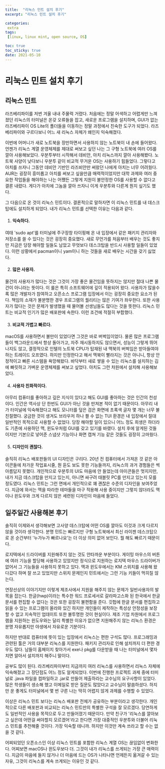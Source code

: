 ```yaml
---
title:  "리눅스 민트 설치 후기"
excerpt: "리눅스 민트 설치 후기"

categories:
 extra
tags:
 [linux, linux mint, open source, OS]

toc: true
toc_sticky: true
date: 2021-05-10
---
```


# 리눅스 민트 설치 후기

## 리눅스 민트

라즈베리파이를 저번 겨울 내내 주물럭 거렸다. 처음에는 정말 어색하고 어렵게만 느껴졌던 리눅스의 터미널은 온갖 오류들을 잡고, 새로운 프로그램을 설치하며, GUI가 없는 라즈베리파이 OS Lite의 폴더들을 이동하는 정말 과정에서 친숙한 도구가 되었다. 라즈베리파이와 구르다보니 어느 새 리눅스 자체가 왜인지 익숙해졌다. 

이번에 어머니가 새로 노트북을 장만하면서 사용하지 않는 노트북이 내 손에 들어왔다. 언젠가 리눅스 계열 운영체제를 제대로 써보고 싶던 나는 그 구형 노트북에 여러 OS를 깔아 사용해보았다. 우분투부터 시작해서 데비안, 아치 리눅스까지 깔아 사용해봤다. 노트북 사양이 낮다보니 우분투 같이 비교적 무거운 OS는 사용하기 힘들었다. 그렇다고 아치를 쓰자니 그동안 데비안 기반인 라즈비안만 써왔던 나에게 아치는 너무 어려웠다. AUR는 굉장히 흥미롭고 아치를 써보고 싶을만큼 매력적이었지만 대학 과제와 여러 중요한 작업들을 해야하는 나는 어쨌든 그렇게 지원이 불안정한 OS를 사용할 수 없다고 결론 내렸다. 게다가 아치에 그놈을 깔아 쓰자니 이게 우분투와 다른게 뭔지 싶기도 했다. 

그 다음으로 온 것이 리눅스 민트이다. 결론적으로 말하자면 이 리눅스 민트를 내 데스크탑에도 설치하게 되었다. 내가 리눅스 민트를 선택한 이유는 다음과 같다. 
1. #### 익숙하다. 
여태 'sudo apt'를 터미널에 주구장창 타이핑해 온 내 입장에서 같은 패키지 관리자와 저장소를 쓸 수 있다는 것은 굉장히 중요했다. 새로 무언가를 처음부터 배우는 것도 좋지만 지금은 당장 해야할 일들도 남았고 무엇보다 데스크탑을 반드시 사용할 일들이 있었다. 이런 상황에서 pacman이니 yam이니 하는 것들을 새로 배우는 시간을 갖기 싫었다. 

2. #### 많은 사용자. 
물건의 사용자가 많다는 것은 그것이 가장 좋은 물건임을 뜻하지는 않지만 절대 나쁜 물건이 아니라는 뜻이다. 이 룰은 특히 소프트웨어에 깊이 적용되어 왔다. 사용자가 많을수록 많은 개발자가 참여하고 오픈소스 프로그램 입장에서 이는 굉장히 중요한 요소가 된다. 책임의 소재가 불분명한 경우 프로그램의 퀄리티는 많은 기여가 좌우한다. 또한 사용자가 많다는 것은 문제가 발생했을 때 물어볼 선생님들도 많다는 것을 뜻한다. 리눅스 민트는 비교적 인기가 많은 배포판에 속한다. 이런 조건에 적절히 부합했다. 

3. #### 비교적 가볍고 빠르다. 
macOS를 사용하면서 불만이 있었다면 그것은 바로 버벅임이었다. 물론 많은 프로그램들이 백그라운드에서 항상 돌아가고, 자주 재시동하지도 않으면서, 성능이 그렇게 뛰어나지도 않고, 결정적으로 인텔의 노트북 CPU가 탑재된 내 맥북의 버벅임은 받아들여야하는 트레이드 오프였다. 하지만 인정한다고 해서 맥북이 빨라지는 것은 아니니, 항상 안정적이고 빠른 시스템을 욕망해왔다. 바닥부터 새로 쌓을 수 있는 리눅스를 설치하는 김에 빠릿하고 가벼운 운영체제를 써보고 싶었다. 아치도 그런 차원에서 설치해 사용해보았다. 

4. #### 사용자 친화적이다. 
아무리 컴퓨터를 좋아하고 깊은 지식이 있다고 해도 GUI를 좋아하는 것은 인간의 천성이다. 인간은 역사상 단 한번도 GUI가 아닌 것을 만져본 적이 없기 때문이다. 아무리 내가 터미널에 익숙해졌다고 해도 모니터를 덮은 검은 화면에 초록색 글자 몇 개는 너무 불친절했다. 궁금한 것이 생겨도 브라우저 하나 켤 수 없는 TUI 환경은 내 입장에서 절대 일반적인 목적으로 사용할 수 없었다. 당장 해야할 일이 있으니 어느 정도 희생은 하더라도 기존에 사용하던 맥, 윈도우처럼 GUI를 갖고 있기를 바랬다. 설치 후에 알게된 것들이지만 기본으로 넣어준 스냅샷 기능이나 화면 캡쳐 기능 같은 것들도 굉장히 고마웠다. 

5. #### 디자인이 괜찮다. 
솔직히 리눅스 배포판들의 UI 디자인은 구리다. 20년 전 컴퓨터에서 가져온 것 같은 아이콘들에 차가운 작업표시줄, 뭔 듣도 보도 못한 기능들까지, 리눅스의 과거 경험들은 썩 아름답지 못했다. 개인적으로 우분투의 UI도 마음에 안 들었는데 아이콘들은 멋지지만, 내가 지금 데스크탑을 만지고 있는지, 아니면 싸구려 태블릿 PC를 만지고 있는지 모를 정도였다. 리눅스 민트는 그런 면에서 개인적으로 꽤 괜찮은 수준의 디자인을 보여주었다. 지금에 와서는 맥을 따라한 테마들을 마구 적용해 사용 중이지만 그렇지 않더라도 맥이나 윈도우와 크게 다르지 않은 세련된 디자인이 마음에 들었다. 



## 일주일간 사용해본 후기

솔직히 이제와서 생각해보면 고사양 데스크탑에 어떤 OS를 깔아도 이것과 크게 다르지 않을 것이라 생각한다. 분명 민트는 빠르지만 구형 노트북에서 최신 라이젠 데스크탑으로 온 순간부터 '누가누가 빠르나요'는 더 이상 의미 없어 보인다. 뭘 해도 빠르기 때문이다. 

로지텍에서 드라이버를 지원해주지 않는 것도 안타까운 부분이다. 게이밍 마우스의 버튼에 여러 기능을 할당해 사용하고 있었지만 정식으로 지원하는 로지텍 마우스 드라이버가 없어서 그 기능들을 사용하지 못하고 있다. 맥과 윈도우에서는 KM 스위치를 사용해 왔다갔다 하며 잘 쓰고 있었지만 스위치 문제인지 민트에서는 그런 기능 키들이 먹히질 않는다. 

연장선상의 이야기지만 이렇게 제조사에서 지원을 해주지 않는 문제가 일반사용자의 발목을 잡는다. 한글(hwp)이라는 특수한 워드 프로세서로 갈라파고스화 된 한국에서 한글 문서를 편집할 수 없다는 것은 또한 굉장히 불편함을 준다. 깃헙에 한글 문서를 편집하고 읽을 수 있는 프로그램이 올라와 있긴 하지만 개인들이 제작하는 특성상 안정성을 보장할 수 없고 지속적인 업데이트 또한 불투명한 것이 현실이다. 제조 기업 차원에서 프로그램을 지원하는 윈도우와는 달리 특별한 이유가 없으면 지원해주지 않는 리눅스 환경은 분명 자유롭지만 야생에서 자유로운 기분이다. 

하지만 반대로 컴퓨터에 뜻이 있는 입장에서 리눅스는 편한 구석도 많다. 프로그래밍과 관련된 툴은 거의 대부분 리눅스를 지원한다. 패키지 관리자로 인해 설치까지 더 편한 경우도 많다. 남들이 홈페이지 찾아가서 exe나 pkg를 다운받을 때 나는 터미널에서 몇자 치면 알아서 설치까지 해주니 말이다. 

공부도 많이 된다. 라즈베리파이부터 지금까지 여러 리눅스를 사용하면서 리눅스 자체에 익숙해졌고 그 장단점도 어느 정도 알게되었다. 이번에 진행한 프로젝트 과제 중에 터미널로 .java 파일을 컴파일하고 .jar로 만들어 제출하라는 교수님의 요구사항이 있었다. 많은 학생들이 생소해 했고 이메일로 받은 질문도 많았다고 교수님이 말씀하셨다. 하지만 운 좋게도 터미널에서 몇 번 구른 나는 딱히 어렵지 않게 과제를 수행할 수 있었다. 

이상은 리눅스 민트 보다는 리눅스 배포판 전체가 공유하는 부분이라고 생각한다. 개인적으로 다른 배포판과 비교되는 리눅스 민트만의 특별한 구석을 잘 모르겠다. 당연하게도 일반적인 사용을 목적으로 두고 만들어졌기 때문이다. 만약 친구가 '리눅스를 깔아보고 싶은데 어떤걸 써야할지 모르겠어'라고 한다면 가장 대중적인 우분투와 더불어 리눅스 민트를 추천해줄 것이다. 가장 익숙할 테니까. 하지만 이것만 계속 쓰라고 할 수는 없을 것 같다. 

어찌되었던 오픈소스인 이상 리눅스 민트를 포함한 리눅스 계열 OS는 끊임없이 변화한다. 어찌보면 macOS나 윈도우보다 더. 그것이 내가 리눅스를 쓰게되는 가장 큰 매력이다. 지금이 마음에 들지 않거나 더 마음에 드는 OS가 나타나면 언제든지 옮겨갈 수 있는 자유, 그것이 리눅스를 계속 쓰게되는 이유인 것 같다. 

